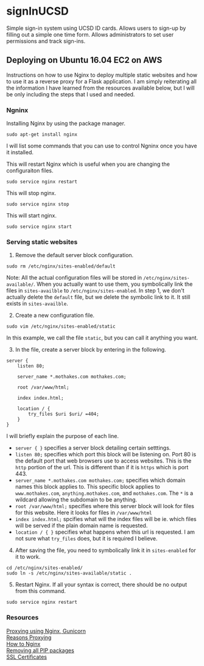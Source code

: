 # signInUCSD
Simple sign-in system using UCSD ID cards. Allows users to sign-up by filling out a simple one time form. Allows administrators to set user permissions and track sign-ins.

## Deploying on Ubuntu 16.04 EC2 on AWS
Instructions on how to use Nginx to deploy multiple static websites and how to use it as a reverse proxy for a Flask application. I am simply reiterating all the information I have learned from the resources available below, but I will be only including the steps that I used and needed.

### Ngninx
Installing Nginx by using the package manager.
```
sudo apt-get install nginx
```

I will list some commands that you can use to control Ngninx once you have it installed.  

This will restart Nginx which is useful when you are changing the configuraiton files.
```
sudo service nginx restart
```

This will stop nginx.
```
sudo service nginx stop
```

This will start nginx.
```
sudo service nginx start
```


### Serving static websites
1. Remove the default server block configuration.
```
sudo rm /etc/nginx/sites-enabled/default
```
Note: All the actual configuration files will be stored in ```/etc/nginx/sites-available/```. When you actually want to use them, you symbolically link the files in ```sites-availble``` to ```/etc/nginx/sites-enabled```. In step 1, we don't actually delete the ```default``` file, but we delete the symbolic link to it. It still exists in ```sites-availble```.

2. Create a new configuration file.
```
sudo vim /etc/nginx/sites-enabled/static
```
In this example, we call the file ```static```, but you can call it anything you want.

3. In the file, create a server block by entering in the following.
```
server {
    listen 80;

    server_name *.mothakes.com mothakes.com;

    root /var/www/html;

    index index.html;

    location / {
        try_files $uri $uri/ =404;
    }
}
```
I will briefly explain the purpose of each line.  
* ```server { }``` specifies a server block detailing certain setttings.  
* ```listen 80;``` specifies which port this block will be listening on. Port 80 is the default port that web browsers use to access websites. This is the ```http``` portion of the url. This is different than if it is ```https``` which is port 443.  
* ```server_name *.mothakes.com mothakes.com;``` specifies which domain names this block applies to. This specific block applies to ```www.mothakes.com```, ```anything.mothakes.com```, and ```mothakes.com```. The ```*``` is a wildcard allowing the subdomain to be anything.  
* ```root /var/www/html;``` specifies where this server block will look for files for this website. Here it looks for files in ```/var/www/html```  
* ```index index.html;``` spcifies what will the index files will be ie. which files will be served if the plain domain name is requested.  
* ```location / { }``` specifies what happens when this url is requested. I am not sure what ```try_files``` does, but it is required I believe.  

4. After saving the file, you need to symbolically link it in ```sites-enabled``` for it to work.
```
cd /etc/nginx/sites-enabled/
sudo ln -s /etc/nginx/sites-available/static .
```

5. Restart Nginx. If all your syntax is correct, there should be no output from this command.
```
sudo service nginx restart
```

### Resources
[Proxying using Nginx, Gunicorn](https://www.youtube.com/watch?v=kDRRtPO0YPA)  
[Reasons Proxying](https://serverfault.com/questions/331256/why-do-i-need-nginx-and-something-like-gunicorn)  
[How to Nginx](http://www.patricksoftwareblog.com/how-to-configure-nginx-for-a-flask-web-application/)  
[Removing all PIP packages](https://stackoverflow.com/questions/11248073/what-is-the-easiest-way-to-remove-all-packages-installed-by-pip)   
[SSL Certificates](https://www.digitalocean.com/community/tutorials/how-to-secure-nginx-with-let-s-encrypt-on-ubuntu-16-04)  
